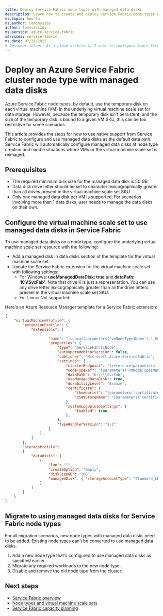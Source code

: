 ```yaml
---
title: Deploy Service Fabric node types with managed data disks
description: Learn how to create and deploy Service Fabric node types with attached managed data disks.
ms.topic: how-to
ms.author: tomcassidy
author: tomvcassidy
ms.service: azure-service-fabric
services: service-fabric
ms.date: 07/11/2022
# Customer intent: As a cloud architect, I want to configure Azure Service Fabric node types with managed data disks, so that I can ensure persistent and scalable data storage for my applications.
---
```


# Deploy an Azure Service Fabric cluster node type with managed data disks

Azure Service Fabric node types, by default, use the temporary disk on each virtual machine (VM) in the underlying virtual machine scale set for data storage. However, because the temporary disk isn't persistent, and the size of the temporary disk is bound to a given VM SKU, this can be too restrictive for some scenarios. 

This article provides the steps for how to use native support from Service Fabric to configure and use managed data disks as the default data path. Service Fabric will automatically configure managed data disks at node type creation and handle situations where VMs or the virtual machine scale set is reimaged.

## Prerequisites

* The required minimum disk size for the managed data disk is 50 GB.
* Data disk drive letter should be set to character lexicographically greater than all drives present in the virtual machine scale set SKU. 
* Only one managed data disk per VM is supported. For scenarios involving more than 1 data disks, user needs to manage the data disks on their own.

## Configure the virtual machine scale set to use managed data disks in Service Fabric
To use managed data disks on a node type, configure the underlying virtual machine scale set resource with the following:

* Add a managed disk in data disks section of the template for the virtual machine scale set. 
* Update the Service Fabric extension for the virtual machine scale set with following settings: 
    * For Windows: **useManagedDataDisk: true** and **dataPath: 'K:\\\\SvcFab'**. Note that drive K is just a representation. You can use any drive letter lexicographically greater than all the drive letters present in the virtual machine scale set SKU.
    * For Linux: Not supported.

Here's an Azure Resource Manager template for a Service Fabric extension:

```json
{
    "virtualMachineProfile": {
        "extensionProfile": {
            "extensions": [
                {
                    "name": "[concat(parameters('vmNodeType1Name'),'_ServiceFabricNode')]",
                    "properties": {
                        "type": "ServiceFabricNode",
                        "autoUpgradeMinorVersion": false,
                        "publisher": "Microsoft.Azure.ServiceFabric",
                        "settings": {
                            "clusterEndpoint": "[reference(parameters('clusterName')).clusterEndpoint]",
                            "nodeTypeRef": "[parameters('vmNodeType1Name')]",
                            "dataPath": "K:\\\\SvcFab",
                            "useManagedDataDisk": true,
                            "durabilityLevel": "Bronze",
                            "certificate": {
                                "thumbprint": "[parameters('certificateThumbprint')]",
                                "x509StoreName": "[parameters('certificateStoreValue')]"
                            },
                            "systemLogUploadSettings": {
                                "Enabled": true
                            },
                        },
                        "typeHandlerVersion": "1.1"
                    }
                },
            ]
        },
        "storageProfile": 
        {
            "datadisks": [
                {
                    "lun": "1",
                    "createOption": "empty",
                    "diskSizeGB": "100",
                    "managedDisk": { "storageAccountType": "Standard_LRS" }
                }
            ]
        }
    }
}
```

## Migrate to using managed data disks for Service Fabric node types
For all migration scenarios, new node types with managed data disks need to be added. Existing node types can't be converted to use managed data disks.

1. Add a new node type that's configured to use managed data disks as specified earlier.
2. Migrate any required workloads to the new node type.
3. Disable and remove the old node type from the cluster.


## Next steps 
* [Service Fabric overview](service-fabric-reliable-services-introduction.md)
* [Node types and virtual machine scale sets](service-fabric-cluster-nodetypes.md)
* [Service Fabric capacity planning](service-fabric-best-practices-capacity-scaling.md)
